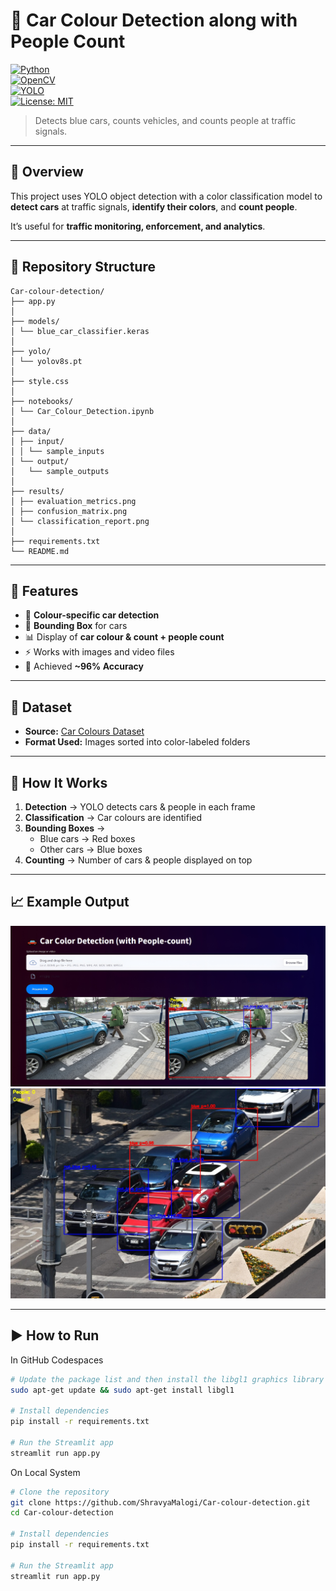 # 🚙 Car Colour Detection along with People Count 

[![Python](https://img.shields.io/badge/Python-3.x-blue)](https://www.python.org/)  
[![OpenCV](https://img.shields.io/badge/OpenCV-Computer%20Vision-green)](https://opencv.org/)  
[![YOLO](https://img.shields.io/badge/YOLO-Object%20Detection-orange)](https://pjreddie.com/darknet/yolo/)  
[![License: MIT](https://img.shields.io/badge/License-MIT-yellow.svg)](https://opensource.org/licenses/MIT)  

> Detects blue cars, counts vehicles, and counts people at traffic signals.  

---

## 📌 Overview  
This project uses YOLO object detection with a color classification model to **detect cars** at traffic signals, **identify their colors**, and **count people**.

It’s useful for **traffic monitoring, enforcement, and analytics**.  

---

## 📂 Repository Structure

```
Car-colour-detection/
├── app.py
│ 
├── models/
│ └── blue_car_classifier.keras
│
├── yolo/
│ └── yolov8s.pt
│
├── style.css
│
├── notebooks/
│ └── Car_Colour_Detection.ipynb
│
├── data/
│ ├── input/
│ │ └── sample_inputs
│ └── output/
│   └── sample_outputs
│
├── results/
│ ├── evaluation_metrics.png
│ ├── confusion_matrix.png
│ └── classification_report.png
│
├── requirements.txt
└── README.md

``` 

---

## 🚀 Features  
- 🚗 **Colour-specific car detection**   
- 🔲 **Bounding Box** for cars 
- 📊 Display of **car colour & count + people count**  
- ⚡ Works with images and video files
- 🎯 Achieved **~96% Accuracy**  

---

## 📂 Dataset  
- **Source:** [Car Colours Dataset](https://www.kaggle.com/datasets/landrykezebou/vcor-vehicle-color-recognition-dataset)  
- **Format Used:** Images sorted into color-labeled folders
  
---

## 📜 How It Works  
1. **Detection** → YOLO detects cars & people in each frame  
2. **Classification** → Car colours are identified  
3. **Bounding Boxes** →  
   - Blue cars → Red boxes  
   - Other cars → Blue boxes  
4. **Counting** → Number of cars & people displayed on top 

---

## 📈 Example Output  

![visuals](/data/previews/preview1.jpg)
![output](/data/output/sample_output3.jpg)

---

## ▶️ How to Run  

In GitHub Codespaces
```bash
# Update the package list and then install the libgl1 graphics library
sudo apt-get update && sudo apt-get install libgl1

# Install dependencies
pip install -r requirements.txt

# Run the Streamlit app
streamlit run app.py
```

On Local System
```bash
# Clone the repository
git clone https://github.com/ShravyaMalogi/Car-colour-detection.git
cd Car-colour-detection

# Install dependencies
pip install -r requirements.txt

# Run the Streamlit app
streamlit run app.py
